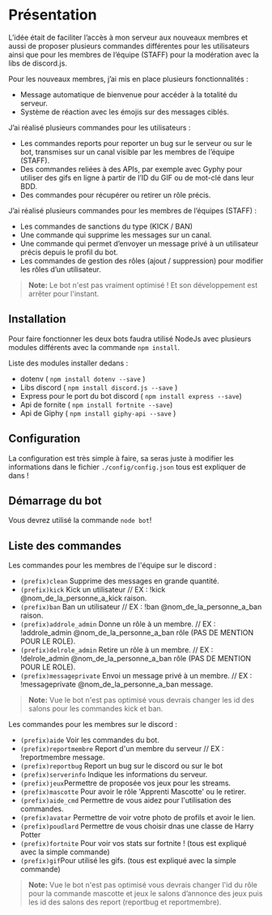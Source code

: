 # Présentation 
 L’idée était de faciliter l’accès à mon serveur aux nouveaux membres et aussi
de proposer plusieurs commandes différentes pour les utilisateurs ainsi que
pour les membres de l’équipe (STAFF) pour la modération avec la libs de
discord.js.

 Pour les nouveaux membres, j’ai mis en place plusieurs fonctionnalités :
- Message automatique de bienvenue pour accéder à la totalité du serveur.
- Système de réaction avec les émojis sur des messages ciblés.

J’ai réalisé plusieurs commandes pour les utilisateurs :

- Les commandes reports pour reporter un bug sur le serveur ou sur le bot,
transmises sur un canal visible par les membres de l’équipe (STAFF).
- Des commandes reliées à des APIs, par exemple avec Gyphy pour utiliser des
gifs en ligne à partir de l’ID du GIF ou de mot-clé dans leur BDD.
- Des commandes pour récupérer ou retirer un rôle précis.

J’ai réalisé plusieurs commandes pour les membres de l’équipes (STAFF) :
- Les commandes de sanctions du type (KICK / BAN)
- Une commande qui supprime les messages sur un canal.
- Une commande qui permet d’envoyer un message privé à un utilisateur précis
depuis le profil du bot.
- Les commandes de gestion des rôles (ajout / suppression) pour modifier les
rôles d’un utilisateur.
> **Note:** Le bot n'est pas vraiment optimisé ! Et son développement est arrêter pour l'instant.

## Installation
Pour faire fonctionner les deux bots faudra utilisé NodeJs avec plusieurs modules différents avec la commande `npm install`.

Liste des modules installer dedans  :

- dotenv ( `npm install dotenv --save` )
- Libs discord ( `npm install discord.js --save` )
- Express pour le port du bot discord ( `npm install express --save`)
- Api de fornite ( `npm install fortnite --save`)
- Api de Giphy ( `npm install giphy-api --save` )

## Configuration

La configuration est très simple à faire, sa seras juste à modifier les informations dans le fichier `./config/config.json` tous est expliquer de dans  !

## Démarrage du bot 

Vous devrez utilisé la commande `node bot`!

## Liste  des commandes 

Les commandes pour les membres de l'équipe sur  le discord :

- `(prefix)clean` Supprime des messages en grande quantité.
- `(prefix)kick` Kick un utilisateur // EX : !kick @nom_de_la_personne_a_kick raison.
- `(prefix)ban` Ban un utilisateur // EX : !ban @nom_de_la_personne_a_ban raison.
- `(prefix)addrole_admin` Donne un rôle à un membre. // EX : !addrole_admin @nom_de_la_personne_a_ban rôle (PAS DE MENTION POUR LE ROLE).
- `(prefix)delrole_admin` Retire un rôle à un membre. // EX : !delrole_admin @nom_de_la_personne_a_ban rôle (PAS DE MENTION POUR LE ROLE).
- `(prefix)messageprivate` Envoi un message privé à un membre. // EX : !messageprivate @nom_de_la_personne_a_ban message.
 

>**Note:** Vue le bot n'est pas optimisé vous devrais changer les id des salons pour les commandes kick et ban.

Les commandes pour les membres sur le discord :

- `(prefix)aide` Voir les commandes du bot.
- `(prefix)reportmembre` Report d'un membre du serveur // EX : !reportmembre message.
- `(prefix)reportbug` Report un bug sur le discord ou sur le bot
- `(prefix)serverinfo` Indique les informations du serveur.
- `(prefix)jeux`Permettre de proposée vos jeux pour les streams.
- `(prefix)mascotte` Pour avoir le rôle 'Apprenti Mascotte' ou le retirer.
- `(prefix)aide_cmd` Permettre de vous aidez pour l'utilisation des commandes.
- `(prefix)avatar` Permettre de voir votre photo de profils et avoir le lien.
- `(prefix)poudlard` Permettre de vous choisir dnas une classe de Harry Potter
- `(prefix)fortnite` Pour voir vos stats sur fortnite ! (tous est expliqué avec la simple commande)
- `(prefix)gif`Pour utilisé les gifs. (tous est expliqué avec la simple commande)

>**Note:** Vue le bot n'est pas optimisé vous devrais changer l'id du rôle pour la commande mascotte et jeux le salons d’annonce des jeux  puis les id des salons des report (reportbug et reportmembre).
